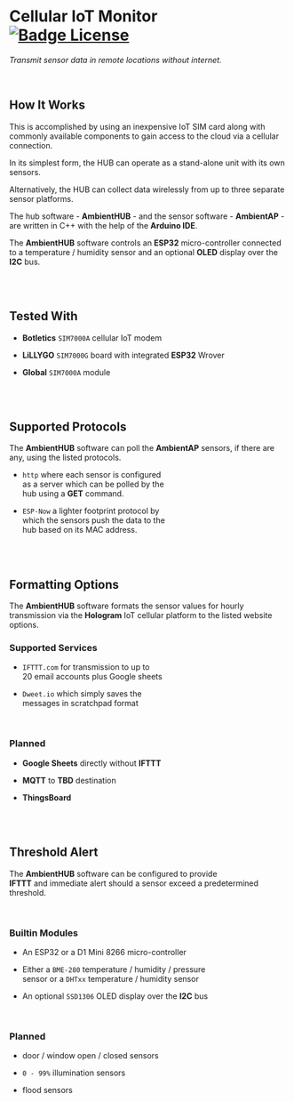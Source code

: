 # Cellular IoT Monitor   [![Badge License]][License]

*Transmit sensor data in remote locations without internet.*

<br>

## How It Works

This is accomplished by using an inexpensive IoT SIM card along with commonly available components to gain access to the cloud via a cellular connection.

In its simplest form, the HUB can operate as a stand-alone unit with its own sensors.

Alternatively, the HUB can collect data wirelessly from up to three separate sensor platforms.

The hub software - **AmbientHUB** - and the sensor software - **AmbientAP** - are written in C++ with the help of the **Arduino IDE**.

The **AmbientHUB** software controls an **ESP32** micro-controller connected to a temperature / humidity sensor and an optional **OLED** display over the **I2C** bus.

<br>
<br>

## Tested With

-   **Botletics** `SIM7000A` cellular IoT modem

-   **LiLLYGO** `SIM7000G` board with integrated **ESP32** Wrover

-   **Global** `SIM7000A` module

<br>
<br>

## Supported Protocols

The **AmbientHUB** software can poll the **AmbientAP** sensors, if there are any, using the listed protocols.

-  `http` where each sensor is configured <br>
    as a server which can be polled by the <br>
    hub using a **GET** command.

-   `ESP-Now` a lighter footprint protocol by <br>
    which the sensors push the data to the <br>
    hub based on its MAC address.

<br>
<br>

## Formatting Options

The **AmbientHUB** software formats the sensor values for hourly transmission via the **Hologram** IoT cellular platform to the listed website options.

### Supported Services

-   `IFTTT.com` for transmission to up to <br>
    20 email accounts plus Google sheets

-   `Dweet.io` which simply saves the <br>
    messages in scratchpad format

<br>

### Planned

- **Google Sheets** directly without **IFTTT**

- **MQTT** to **TBD** destination

- **ThingsBoard**

<br>
<br>

## Threshold Alert

The **AmbientHUB** software can be configured to provide<br>
**IFTTT** and immediate alert should a sensor exceed a predetermined threshold.

<br>

### Builtin Modules

-   An ESP32 or a D1 Mini 8266 micro-controller

-   Either a `BME-280` temperature / humidity / pressure <br>
    sensor or a `DHTxx` temperature / humidity sensor

-   An optional `SSD1306` OLED display over the **I2C** bus

<br>

### Planned

-   door / window open / closed sensors

-   `0 - 99%` illumination sensors

-   flood sensors

<br>


<!----------------------------------------------------------------------------->

[Badge License]: https://img.shields.io/badge/License-Unknown-808080.svg?style=for-the-badge

[License]: #

